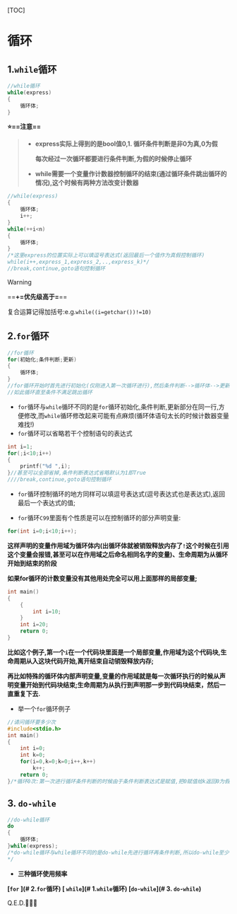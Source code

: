 

[TOC]

# 循环

## 1.`while`循环

```c
//while循环
while(express)
{
	循环体;
}
```

**:star:==注意==**

>- **express实际上得到的是bool值0,1. 循环条件判断是非0为真,0为假**
>
>	**每次经过一次循环都要进行条件判断,为假的时候停止循环**
>
>- **while需要一个变量作计数器控制循环的结束(通过循环条件跳出循环的情况),这个时候有两种方法改变计数器**

```c
//while(express)
{
    循环体;
    i++;
}
while(++i<n)
{
    循环体;
}
/*这里express的位置实际上可以填逗号表达式(返回最后一个值作为真假控制循环)
while(i++,express_1,express_2,..,express_k)*/
//break,continue,goto语句控制循环
```

> [!warning]
>
> ==**+=优先级高于=**==
>
> 复合运算记得加括号:e.g.`while((i=getchar())!=10)`

## 2.`for`循环

``` c
//for循环
for(初始化;条件判断;更新)
{
    循环体;
}
//for循环开始时首先进行初始化(仅刚进入第一次循环进行),然后条件判断-->循环体-->更新
//如此循环直至条件不满足跳出循环
```



- `for`循环与`while`循环不同的是`for`循环初始化,条件判断,更新部分在同一行,方便修改,而`while`循环修改起来可能有点麻烦(循环体语句太长的时候计数器变量难找!)
- `for`循环可以省略若干个控制语句的表达式

```c
int i=1;
for(;i<10;i++)
{
    printf("%d ",i);
}//甚至可以全部省掉,条件判断表达式省略默认为1即True	
////break,continue,goto语句控制循环
```

- `for`循环控制循环的地方同样可以填逗号表达式(逗号表达式也是表达式),返回最后一个表达式的值;

- `for`循环`C99`里面有个性质是可以在控制循环的部分声明变量:

```c
for(int i=0;i<10;i++);
```

**这样声明的变量作用域为循环体内(出循环体就被销毁释放内存了`!`这个时候在引用这个变量会报错,甚至可以在作用域之后命名相同名字的变量)、生命周期为从循环开始到结束的阶段**

**如果for循环的计数变量没有其他用处完全可以用上面那样的局部变量;**

```c
int main()
{
    {
        int i=10;
    }
    int i=20;
    return 0;
}
```

**比如这个例子,第一个`i`在一个代码块里面是一个局部变量,作用域为这个代码块,生命周期从入这块代码开始,离开结束自动销毁释放内存;**

**再比如特殊的循环体内部声明变量,变量的作用域就是每一次循环执行的时候从声明变量开始到代码块结束;生命周期为从执行到声明那一步到代码块结束，然后一直重复下去.**

- 举一个`for`循环例子

```c
//请问循环要多少次
#include<stdio.h>
int main()
{
    int i=0;
    int k=0;
    for(i=0,k=0;k=0;i++,k++)
        k++;
    return 0;
}/*循环0次:第一次进行循环条件判断的时候由于条件判断表达式是赋值,把0赋值给k返回0为假,不会进入循环*/
```

## 3. `do-while`

```c
//do-while循环
do
{
    循环体;
}while(express);
/*do-while循环与while循环不同的是do-while先进行循环再条件判断,所以do-while至少循环一次
*/
```

- **三种循环使用频率**

**[`for` ](# 2.`for`循环) [ `while`](# 1.`while`循环) [`do-while`](# 3. `do-while`)**

Q.E.D.🌸🌸🌸

